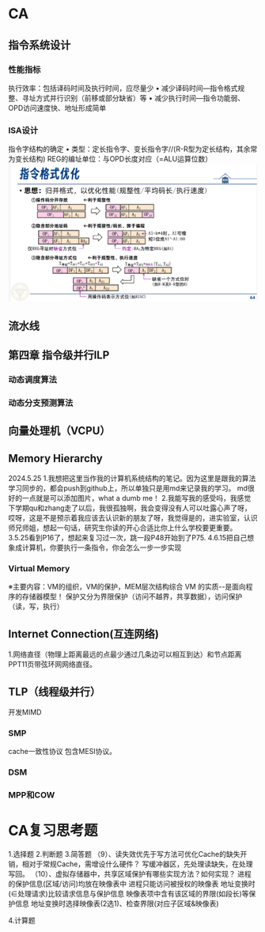 # CA
## 指令系统设计
### 性能指标
执行效率：包括译码时间及执行时间，应尽量少
• 减少译码时间—指令格式规整、寻址方式并行识别（前移或部分缺省）等
• 减少执行时间—指令功能弱、OPD访问速度快、地址形成简单
### ISA设计
指令字结构的确定
• 类型：定长指令字、变长指令字//(R-R型为定长结构，其余常为变长结构)
REG的编址单位：与OPD长度对应（=ALU运算位数）
![alt text](image.png)
## 流水线
## 第四章 指令级并行ILP
### 动态调度算法
### 动态分支预测算法 
## 向量处理机（VCPU）
## Memory Hierarchy
2024.5.25
1.我想把这里当作我的计算机系统结构的笔记。因为这里是跟我的算法学习同步的，都会push到github上，所以单独只是用md来记录我的学习。
md很好的一点就是可以添加图片，what a dumb me！
2.我能写我的感受吗，我感觉下学期qu和zhang走了以后，我很孤独啊，我会变得没有人可以吐露心声了呀，哎呀，这是不是预示着我应该去认识新的朋友了呀，我觉得是的，进实验室，认识师兄师姐，想起一句话，研究生你读的开心合适比你上什么学校要更重要。
3.5.25看到P16了，想起来复习过一次，跳一段P48开始到了P75.
4.6.15把自己想象成计算机，你要执行一条指令，你会怎么一步一步实现
### Virtual Memory
※主要内容：VM的组织，VM的保护，MEM层次结构综合
VM 的实质--是面向程序的存储器模型！
保护又分为界限保护（访问不越界，共享数据），访问保护（读，写，执行）
## Internet Connection(互连网络)
1.网络直径（物理上距离最远的点最少通过几条边可以相互到达）和节点距离
PPT11页带弦环网网络直径。
## TLP（线程级并行）
开发MIMD
### SMP
cache一致性协议
包含MESI协议。
### DSM
### MPP和COW


# CA复习思考题
1.选择题
2.判断题
3.简答题
（9）、读失效优先于写方法可优化Cache的缺失开销，相对于常规Cache，需增设什么硬件？
写缓冲器区，先处理读缺失，在处理写回。
（10）、虚拟存储器中，共享区域保护有哪些实现方法？如何实现？
进程的保护信息(区域/访问)均放在映像表中  进程只能访问被授权的映像表 地址变换时(∈处理请求)比较请求信息与保护信息
映像表项中含有该区域的界限(如段长)等保护信息  地址变换时选择映像表(2选1)、检查界限(对应子区域&映像表)



4.计算题

